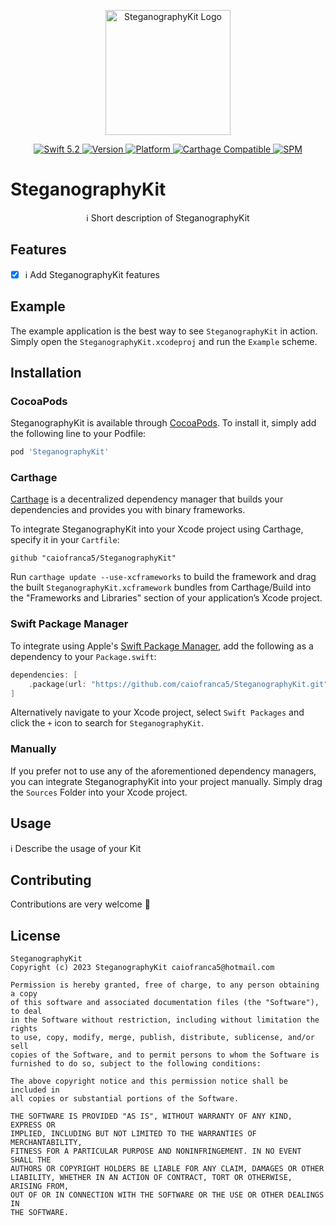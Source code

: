 <p align="center">
   <img width="200" src="https://raw.githubusercontent.com/SvenTiigi/SwiftKit/gh-pages/readMeAssets/SwiftKitLogo.png" alt="SteganographyKit Logo">
</p>

<p align="center">
   <a href="https://developer.apple.com/swift/">
      <img src="https://img.shields.io/badge/Swift-5.2-orange.svg?style=flat" alt="Swift 5.2">
   </a>
   <a href="http://cocoapods.org/pods/SteganographyKit">
      <img src="https://img.shields.io/cocoapods/v/SteganographyKit.svg?style=flat" alt="Version">
   </a>
   <a href="http://cocoapods.org/pods/SteganographyKit">
      <img src="https://img.shields.io/cocoapods/p/SteganographyKit.svg?style=flat" alt="Platform">
   </a>
   <a href="https://github.com/Carthage/Carthage">
      <img src="https://img.shields.io/badge/Carthage-compatible-4BC51D.svg?style=flat" alt="Carthage Compatible">
   </a>
   <a href="https://github.com/apple/swift-package-manager">
      <img src="https://img.shields.io/badge/Swift%20Package%20Manager-compatible-brightgreen.svg" alt="SPM">
   </a>
</p>

# SteganographyKit

<p align="center">
ℹ️ Short description of SteganographyKit
</p>

## Features

- [x] ℹ️ Add SteganographyKit features

## Example

The example application is the best way to see `SteganographyKit` in action. Simply open the `SteganographyKit.xcodeproj` and run the `Example` scheme.

## Installation

### CocoaPods

SteganographyKit is available through [CocoaPods](http://cocoapods.org). To install
it, simply add the following line to your Podfile:

```bash
pod 'SteganographyKit'
```

### Carthage

[Carthage](https://github.com/Carthage/Carthage) is a decentralized dependency manager that builds your dependencies and provides you with binary frameworks.

To integrate SteganographyKit into your Xcode project using Carthage, specify it in your `Cartfile`:

```ogdl
github "caiofranca5/SteganographyKit"
```

Run `carthage update --use-xcframeworks` to build the framework and drag the built `SteganographyKit.xcframework` bundles from Carthage/Build into the "Frameworks and Libraries" section of your application’s Xcode project.

### Swift Package Manager

To integrate using Apple's [Swift Package Manager](https://swift.org/package-manager/), add the following as a dependency to your `Package.swift`:

```swift
dependencies: [
    .package(url: "https://github.com/caiofranca5/SteganographyKit.git", from: "1.0.0")
]
```

Alternatively navigate to your Xcode project, select `Swift Packages` and click the `+` icon to search for `SteganographyKit`.

### Manually

If you prefer not to use any of the aforementioned dependency managers, you can integrate SteganographyKit into your project manually. Simply drag the `Sources` Folder into your Xcode project.

## Usage

ℹ️ Describe the usage of your Kit

## Contributing
Contributions are very welcome 🙌

## License

```
SteganographyKit
Copyright (c) 2023 SteganographyKit caiofranca5@hotmail.com

Permission is hereby granted, free of charge, to any person obtaining a copy
of this software and associated documentation files (the "Software"), to deal
in the Software without restriction, including without limitation the rights
to use, copy, modify, merge, publish, distribute, sublicense, and/or sell
copies of the Software, and to permit persons to whom the Software is
furnished to do so, subject to the following conditions:

The above copyright notice and this permission notice shall be included in
all copies or substantial portions of the Software.

THE SOFTWARE IS PROVIDED "AS IS", WITHOUT WARRANTY OF ANY KIND, EXPRESS OR
IMPLIED, INCLUDING BUT NOT LIMITED TO THE WARRANTIES OF MERCHANTABILITY,
FITNESS FOR A PARTICULAR PURPOSE AND NONINFRINGEMENT. IN NO EVENT SHALL THE
AUTHORS OR COPYRIGHT HOLDERS BE LIABLE FOR ANY CLAIM, DAMAGES OR OTHER
LIABILITY, WHETHER IN AN ACTION OF CONTRACT, TORT OR OTHERWISE, ARISING FROM,
OUT OF OR IN CONNECTION WITH THE SOFTWARE OR THE USE OR OTHER DEALINGS IN
THE SOFTWARE.
```
